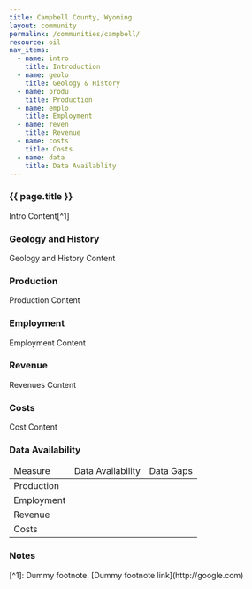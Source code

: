 ```yaml
---
title: Campbell County, Wyoming
layout: community
permalink: /communities/campbell/
resource: oil
nav_items:
  - name: intro
    title: Introduction
  - name: geolo
    title: Geology & History
  - name: produ
    title: Production
  - name: emplo
    title: Employment
  - name: reven
    title: Revenue
  - name: costs
    title: Costs
  - name: data
    title: Data Availablity
---
```


<h3><a name="intro" class="communities_content-heading js-comm_section">{{ page.title }}</a></h3>

Intro Content[^1]


<h3><a name="geolo" class="communities_content-heading js-comm_section">Geology and History</a></h3>

Geology and History Content

<h3><a name="produ" class="communities_content-heading js-comm_section">Production</a></h3>

Production Content

<h3><a name="emplo" class="communities_content-heading js-comm_section">Employment</a></h3>

Employment Content

<h3><a name="reven" class="communities_content-heading js-comm_section">Revenue</a></h3>

Revenues Content

<h3><a name="costs" class="communities_content-heading js-comm_section">Costs</a></h3>

Cost Content


<h3><a name="data" class="communities_content-heading js-comm_section">Data Availability</a></h3>

<table>
  <thead>
    <tr>
      <td>Measure</td>
      <td>Data Availability</td>
      <td>Data Gaps</td>
    </tr>
  </thead>
  <tbody>
    <tr>
      <td>Production</td>
      <td></td>
      <td></td>
    </tr>
    <tr>
      <td>Employment</td>
      <td></td>
      <td></td>
    </tr>
    <tr>
      <td>Revenue</td>
      <td></td>
      <td></td>
    </tr>
    <tr>
      <td>Costs</td>
      <td></td>
      <td></td>
    </tr>
  </tbody>
</table>

<h3 class="communities_content-heading">Notes</h3>
[^1]: Dummy footnote. [Dummy footnote link](http://google.com)
